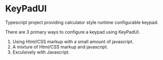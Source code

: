 # KeyPadUI
Typescript project providing calculator style runtime configurable keypad.

There are 3 primary ways to configure a keypad using KeyPadUI.
1. Using Html/CSS markup with a small amount of javascript.
2. A mixture of Html/CSS markup and javascript.
3. Exculsively with Javascript.
